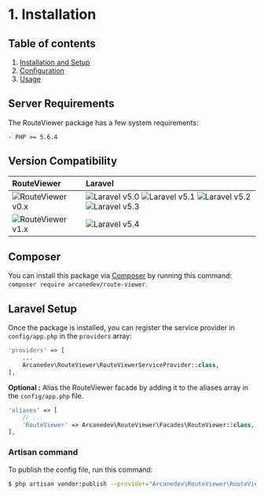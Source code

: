 # 1. Installation

## Table of contents

  1. [Installation and Setup](1-Installation-and-Setup.md)
  2. [Configuration](2-Configuration.md)
  3. [Usage](3-Usage.md)
  
## Server Requirements

The RouteViewer package has a few system requirements:

    - PHP >= 5.6.4

## Version Compatibility

| RouteViewer                           | Laravel                                                                                                             |
|:--------------------------------------|:--------------------------------------------------------------------------------------------------------------------|
| ![RouteViewer v0.x][route_viewer_0_x] | ![Laravel v5.0][laravel_5_0] ![Laravel v5.1][laravel_5_1] ![Laravel v5.2][laravel_5_2] ![Laravel v5.3][laravel_5_3] |
| ![RouteViewer v1.x][route_viewer_1_x] | ![Laravel v5.4][laravel_5_4]                                                                                        |

[laravel_5_0]:  https://img.shields.io/badge/v5.0-supported-brightgreen.svg?style=flat-square "Laravel v5.0"
[laravel_5_1]:  https://img.shields.io/badge/v5.1-supported-brightgreen.svg?style=flat-square "Laravel v5.1"
[laravel_5_2]:  https://img.shields.io/badge/v5.2-supported-brightgreen.svg?style=flat-square "Laravel v5.2"
[laravel_5_3]:  https://img.shields.io/badge/v5.3-supported-brightgreen.svg?style=flat-square "Laravel v5.3"
[laravel_5_4]:  https://img.shields.io/badge/v5.4-supported-brightgreen.svg?style=flat-square "Laravel v5.4"

[route_viewer_0_x]: https://img.shields.io/badge/version-0.*-blue.svg?style=flat-square "RouteViewer v0.*"
[route_viewer_1_x]: https://img.shields.io/badge/version-1.*-blue.svg?style=flat-square "RouteViewer v1.*"

## Composer

You can install this package via [Composer](http://getcomposer.org/) by running this command: `composer require arcanedev/route-viewer`.

## Laravel Setup

Once the package is installed, you can register the service provider in `config/app.php` in the `providers` array:

```php
'providers' => [
    ...
    Arcanedev\RouteViewer\RouteViewerServiceProvider::class,
],
```

**Optional :** Alias the RouteViewer facade by adding it to the aliases array in the `config/app.php` file.

```php
'aliases' => [
    // ...
    'RouteViewer' => Arcanedev\RouteViewer\Facades\RouteViewer::class,
],
```

### Artisan command

To publish the config file, run this command:

```bash
$ php artisan vendor:publish --provider="Arcanedev\RouteViewer\RouteViewerServiceProvider"
```
